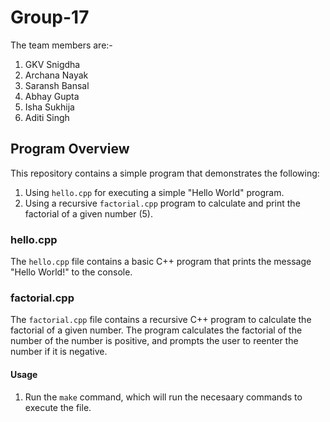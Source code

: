 # Group-17
The team members are:-
1. GKV Snigdha
2. Archana Nayak
3. Saransh Bansal
4. Abhay Gupta
5. Isha Sukhija
6. Aditi Singh

## Program Overview

This repository contains a simple program that demonstrates the following:

1. Using `hello.cpp` for executing a simple "Hello World" program.
2. Using a recursive `factorial.cpp` program to calculate and print the factorial of a given number (5).

### hello.cpp

The `hello.cpp` file contains a basic C++ program that prints the message "Hello World!" to the console.

### factorial.cpp

The `factorial.cpp` file contains a recursive C++ program to calculate the factorial of a given number. The program calculates the factorial of the number of the number is positive, and prompts the user to reenter the number if it is negative.

#### Usage

1. Run the `make` command, which will run the necesaary commands to execute the file.

